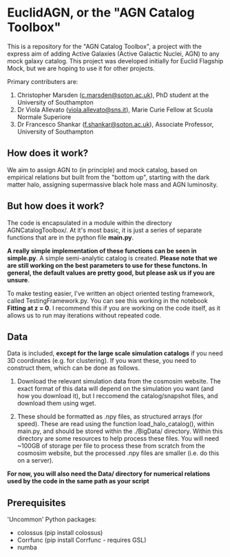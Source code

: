 # EuclidAGN, or the "AGN Catalog Toolbox"

This is a repository for the "AGN Catalog Toolbox", a project with the express aim of adding Active Galaxies (Active Galactic Nuclei, AGN) to any mock galaxy catalog. This project was developed initially for Euclid Flagship Mock, but we are hoping to use it for other projects.

Primary contributers are:

1. Christopher Marsden (c.marsden@soton.ac.uk), PhD student at the University of Southampton
2. Dr Viola Allevato (viola.allevato@sns.it), Marie Curie Fellow at Scuola Normale Superiore
3. Dr Francesco Shankar (f.shankar@soton.ac.uk), Associate Professor, University of Southampton

## How does it work?

We aim to assign AGN to (in principle) and mock catalog, based on empirical relations but built from the "bottom up", starting with the dark matter halo, assigning supermassive black hole mass and AGN luminosity.

## But **how** does it work?

The code is encapsulated in a module within the directory AGNCatalogToolbox/. At it's most basic, it is just a series of separate functions that are in the python file **main.py**. 

**A really simple implementation of these functions can be seen in simple.py**. A simple semi-analytic catalog is created. **Please note that we are still working on the best parameters to use for these functons. In general, the default values are pretty good, but please ask us if you are unsure**.

To make testing easier, I've written an object oriented testing framework, called TestingFramework.py. You can see this working in the notebook **Fitting at z = 0**. I recommend this if you are working on the code itself, as it allows us to run may iterations without repeated code.

## Data

Data is included, **except for the large scale simulation catalogs** if you need 3D coordinates (e.g. for clustering). If you want these, you need to construct them, which can be done as follows.

1. Download the relevant simulation data from the cosmosim website. The exact format of this data will depend on the simulation you want (and how you download it), but I reccomend the catalog/snapshot files, and download them using wget.

2. These should be formatted as .npy files, as structured arrays (for speed). These are read using the function load_halo_catalog(), within main.py, and should be stored within the ./BigData/ directory. Within this directory are some resources to help process these files. You will need ~100GB of storage per file to process these from scratch from the cosmosim website, but the processed .npy files are smaller (i.e. do this on a server).

**For now, you will also need the Data/ directory for numerical relations used by the code in the same path as your script**

## Prerequisites

'Uncommon' Python packages:

* colossus (pip install colossus)
* Corrfunc (pip install Corrfunc - requires GSL)
* numba
